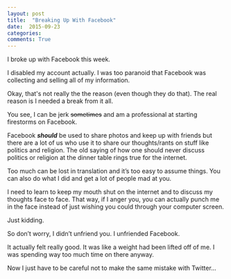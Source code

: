 ```yaml
---
layout: post
title:  "Breaking Up With Facebook"
date:  2015-09-23
categories:
comments: True
---
```


I broke up with Facebook this week. 

I disabled my account actually. I was too paranoid that Facebook was collecting and selling all of my information.

Okay, that's not really the the reason (even though they do that). The real reason is I needed a break from it all.

You see, I can be jerk ~~sometimes~~ and am a professional at starting firestorms on Facebook.

Facebook ***should*** be used to share photos and keep up with friends but there are a lot of us who use it to share our thoughts/rants on stuff like politics and religion. The old saying of how one should never discuss politics or religion at the dinner table rings true for the internet. 

Too much can be lost in translation and it’s too easy to assume things. You can also do what I did and get a lot of people mad at you.

I need to learn to keep my mouth shut on the internet and to discuss my thoughts face to face. That way, if I anger you, you can actually punch me in the face instead of just wishing you could through your computer screen. 

Just kidding.

So don’t worry, I didn’t unfriend you. I unfriended Facebook.

It actually felt really good. It was like a weight had been lifted off of me. I was spending way too much time on there anyway.

Now I just have to be careful not to make the same mistake with Twitter...
